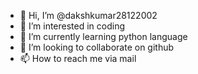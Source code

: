 - 👋 Hi, I’m @dakshkumar28122002
- 👀 I’m interested in coding
- 🌱 I’m currently learning python language
- 💞️ I’m looking to collaborate on github
- 📫 How to reach me via mail

<!---
dakshkumar28122002/dakshkumar28122002 is a ✨ special ✨ repository because its `README.md` (this file) appears on your GitHub profile.
You can click the Preview link to take a look at your changes.
--->
